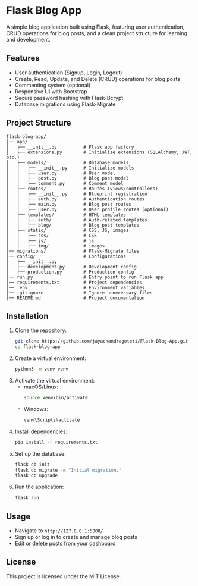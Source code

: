 # Flask Blog App

A simple blog application built using Flask, featuring user authentication, CRUD operations for blog posts, and a clean project structure for learning and development.

## Features
- User authentication (Signup, Login, Logout)
- Create, Read, Update, and Delete (CRUD) operations for blog posts
- Commenting system (optional)
- Responsive UI with Bootstrap
- Secure password hashing with Flask-Bcrypt
- Database migrations using Flask-Migrate

## Project Structure
```plaintext
flask-blog-app/
│── app/
│   ├── __init__.py          # Flask app factory
│   ├── extensions.py        # Initialize extensions (SQLAlchemy, JWT, etc.)
│   ├── models/              # Database models
│   │   ├── __init__.py      # Initialize models
│   │   ├── user.py          # User model
│   │   ├── post.py          # Blog post model
│   │   ├── comment.py       # Comment model
│   ├── routes/              # Routes (views/controllers)
│   │   ├── __init__.py      # Blueprint registration
│   │   ├── auth.py          # Authentication routes
│   │   ├── main.py          # Blog post routes
│   │   ├── user.py          # User profile routes (optional)
│   ├── templates/           # HTML templates
│   │   ├── auth/            # Auth-related templates
│   │   ├── blog/            # Blog post templates
│   ├── static/              # CSS, JS, images
│   │   ├── css/             # CSS
│   │   ├── js/              # js
│   │   ├── img/             # images
│── migrations/              # Flask-Migrate files
│── config/                  # Configurations
│   ├── __init__.py
│   ├── development.py       # Development config
│   ├── production.py        # Production config
│── run.py                   # Entry point to run Flask app
│── requirements.txt         # Project dependencies
│── .env                     # Environment variables
│── .gitignore               # Ignore unnecessary files
│── README.md                # Project documentation

```

## Installation

1. Clone the repository:
   ```sh
   git clone https://github.com/jayachandragoteti/Flask-Blog-App.git
   cd flask-blog-app
   ```
2. Create a virtual environment:
   ```sh
   python3 -m venv venv
   ```
3. Activate the virtual environment:
   - macOS/Linux:
     ```sh
     source venv/bin/activate
     ```
   - Windows:
     ```sh
     venv\Scripts\activate
     ```
4. Install dependencies:
   ```sh
   pip install -r requirements.txt
   ```
5. Set up the database:
   ```sh
   flask db init
   flask db migrate -m "Initial migration."
   flask db upgrade
   ```
6. Run the application:
   ```sh
   flask run
   ```

## Usage
- Navigate to `http://127.0.0.1:5000/`
- Sign up or log in to create and manage blog posts
- Edit or delete posts from your dashboard

## License
This project is licensed under the MIT License.

